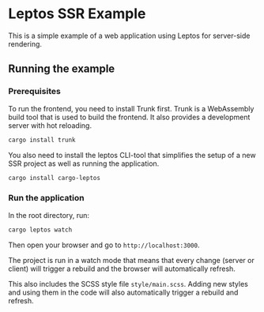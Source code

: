 # Leptos SSR Example

This is a simple example of a web application using Leptos for server-side rendering.

## Running the example

### Prerequisites

To run the frontend, you need to install Trunk first. Trunk is a
WebAssembly build tool that is used to build the frontend. It also
provides a development server with hot reloading.

```sh
cargo install trunk
```

You also need to install the leptos CLI-tool that simplifies the
setup of a new SSR project as well as running the application.

```sh
cargo install cargo-leptos
```

### Run the application

In the root directory, run:

```sh
cargo leptos watch
```

Then open your browser and go to `http://localhost:3000`.

The project is run in a watch mode that means that every change (server
or client) will trigger a rebuild and the browser will automatically
refresh.

This also includes the SCSS style file `style/main.scss`. Adding
new styles and using them in the code will also automatically trigger a
rebuild and refresh.

